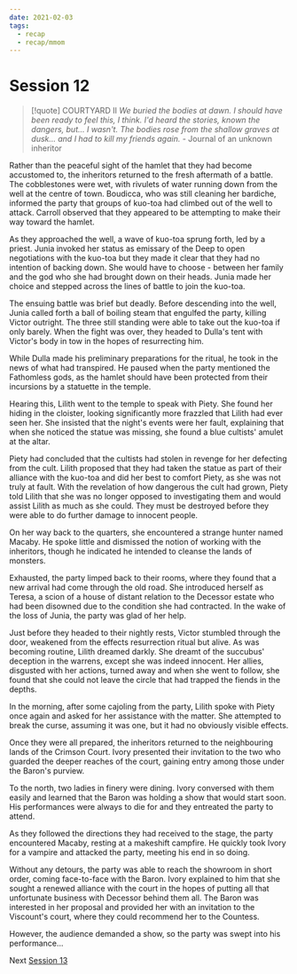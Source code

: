 ```yaml
---
date: 2021-02-03
tags:
  - recap
  - recap/mmom
---
```

# Session 12

>[!quote] COURTYARD II
>*We buried the bodies at dawn. I should have been ready to feel this, I think. I'd heard the stories, known the dangers, but... I wasn't. The bodies rose from the shallow graves at dusk... and I had to kill my friends again.*
>\- Journal of an unknown inheritor

Rather than the peaceful sight of the hamlet that they had become accustomed to, the inheritors returned to the fresh aftermath of a battle. The cobblestones were wet, with rivulets of water running down from the well at the centre of town. Boudicca, who was still cleaning her bardiche, informed the party that groups of kuo-toa had climbed out of the well to attack. Carroll observed that they appeared to be attempting to make their way toward the hamlet.

As they approached the well, a wave of kuo-toa sprung forth, led by a priest. Junia invoked her status as emissary of the Deep to open negotiations with the kuo-toa but they made it clear that they had no intention of backing down. She would have to choose - between her family and the god who she had brought down on their heads. Junia made her choice and stepped across the lines of battle to join the kuo-toa.

The ensuing battle was brief but deadly. Before descending into the well, Junia called forth a ball of boiling steam that engulfed the party, killing Victor outright. The three still standing were able to take out the kuo-toa if only barely. When the fight was over, they headed to Dulla's tent with Victor's body in tow in the hopes of resurrecting him.

While Dulla made his preliminary preparations for the ritual, he took in the news of what had transpired. He paused when the party mentioned the Fathomless gods, as the hamlet should have been protected from their incursions by a statuette in the temple.

Hearing this, Lilith went to the temple to speak with Piety. She found her hiding in the cloister, looking significantly more frazzled that Lilith had ever seen her. She insisted that the night's events were her fault, explaining that when she noticed the statue was missing, she found a blue cultists' amulet at the altar.

Piety had concluded that the cultists had stolen in revenge for her defecting from the cult. Lilith proposed that they had taken the statue as part of their alliance with the kuo-toa and did her best to comfort Piety, as she was not truly at fault. With the revelation of how dangerous the cult had grown, Piety told Lilith that she was no longer opposed to investigating them and would assist Lilith as much as she could. They must be destroyed before they were able to do further damage to innocent people.

On her way back to the quarters, she encountered a strange hunter named Macaby. He spoke little and dismissed the notion of working with the inheritors, though he indicated he intended to cleanse the lands of monsters.

Exhausted, the party limped back to their rooms, where they found that a new arrival had come through the old road. She introduced herself as Teresa, a scion of a house of distant relation to the Decessor estate who had been disowned due to the condition she had contracted. In the wake of the loss of Junia, the party was glad of her help.

Just before they headed to their nightly rests, Victor stumbled through the door, weakened from the effects resurrection ritual but alive. As was becoming routine, Lilith dreamed darkly. She dreamt of the succubus' deception in the warrens, except she was indeed innocent. Her allies, disgusted with her actions, turned away and when she went to follow, she found that she could not leave the circle that had trapped the fiends in the depths.

In the morning, after some cajoling from the party, Lilith spoke with Piety once again and asked for her assistance with the matter. She attempted to break the curse, assuming it was one, but it had no obviously visible effects.

Once they were all prepared, the inheritors returned to the neighbouring lands of the Crimson Court. Ivory presented their invitation to the two who guarded the deeper reaches of the court, gaining entry among those under the Baron's purview.

To the north, two ladies in finery were dining. Ivory conversed with them easily and learned that the Baron was holding a show that would start soon. His performances were always to die for and they entreated the party to attend.

As they followed the directions they had received to the stage, the party encountered Macaby, resting at a makeshift campfire. He quickly took Ivory for a vampire and attacked the party, meeting his end in so doing.

Without any detours, the party was able to reach the showroom in short order, coming face-to-face with the Baron. Ivory explained to him that she sought a renewed alliance with the court in the hopes of putting all that unfortunate business with Decessor behind them all. The Baron was interested in her proposal and provided her with an invitation to the Viscount's court, where they could recommend her to the Countess.

However, the audience demanded a show, so the party was swept into his performance...

Next
[Session 13](Recaps/Midnight%20Manor%20of%20Madness/Session%2013.md)